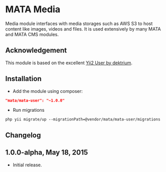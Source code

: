 MATA Media
==========================================

Media module interfaces with media storages such as AWS S3 to host content like images, videos and files. It is used extensively by many MATA and MATA CMS modules.


Acknowledgement
------------
This module is based on the excellent [Yii2 User by dektrium](https://github.com/dektrium/yii2-user).


Installation
------------

- Add the module using composer: 

```json
"mata/mata-user": "~1.0.0"
```

-  Run migrations
```
php yii migrate/up --migrationPath=@vendor/mata/mata-user/migrations
```


Changelog
---------

## 1.0.0-alpha, May 18, 2015

- Initial release.

